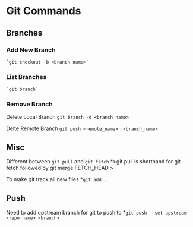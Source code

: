 # Git Commands

## Branches

### Add New Branch
    `git checkout -b <branch name>`

### List Branches
    `git branch`

### Remove Branch
Delete Local Branch
    `git branch -d <branch name>`

Delte Remote Branch
    `git push <remote_name> :<branch_name>`

## Misc

Different between `git pull` and `git fetch`
    *>git pull is shorthand for git fetch followed by git merge FETCH_HEAD
    >

To make git track all new files
    *`git add .`


## Push
Need to add upstream branch for git to push to
    *`git push --set-upstream <repo name> <branch>`